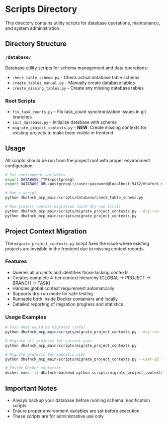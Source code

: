 # Scripts Directory

This directory contains utility scripts for database operations, maintenance, and system administration.

## Directory Structure

### `/database/`
Database utility scripts for schema management and data operations:
- `check_table_schema.py` - Check actual database table schema
- `create_tables_manual.py` - Manually create database tables
- `create_missing_tables.py` - Create any missing database tables

### Root Scripts
- `fix_task_counts.py` - Fix task_count synchronization issues in git branches
- `init_database.py` - Initialize database with schema
- `migrate_project_contexts.py` - **NEW**: Create missing contexts for existing projects to make them visible in frontend

## Usage

All scripts should be run from the project root with proper environment configuration:

```bash
# Set environment variables
export DATABASE_TYPE=postgresql
export DATABASE_URL=postgresql://user:password@localhost:5432/dhafnck_mcp

# Run a script
python dhafnck_mcp_main/scripts/database/check_table_schema.py

# Run project context migration (with dry-run first)
python dhafnck_mcp_main/scripts/migrate_project_contexts.py --dry-run
python dhafnck_mcp_main/scripts/migrate_project_contexts.py
```

## Project Context Migration

The `migrate_project_contexts.py` script fixes the issue where existing projects are invisible in the frontend due to missing context records.

### Features
- Queries all projects and identifies those lacking contexts
- Creates complete 4-tier context hierarchy (GLOBAL → PROJECT → BRANCH → TASK)
- Handles global context requirement automatically
- Supports dry-run mode for safe testing
- Runnable both inside Docker containers and locally
- Detailed reporting of migration progress and statistics

### Usage Examples
```bash
# Test what would be migrated (safe)
python dhafnck_mcp_main/scripts/migrate_project_contexts.py --dry-run

# Migrate all projects for current user
python dhafnck_mcp_main/scripts/migrate_project_contexts.py

# Migrate projects for specific user
python dhafnck_mcp_main/scripts/migrate_project_contexts.py --user-id "user123"

# Inside Docker container
docker exec -it dhafnck-backend python scripts/migrate_project_contexts.py --dry-run
```

## Important Notes

- Always backup your database before running schema modification scripts
- Ensure proper environment variables are set before execution
- These scripts are for administrative use only